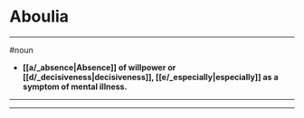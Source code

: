# Aboulia
---
#noun
- **[[a/_absence|Absence]] of willpower or [[d/_decisiveness|decisiveness]], [[e/_especially|especially]] as a symptom of mental illness.**
---
---
